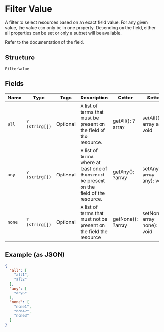 
# Filter Value

A filter to select resources based on an exact field value. For any given
value, the value can only be in one property. Depending on the field, either
all properties can be set or only a subset will be available.

Refer to the documentation of the field.

## Structure

`FilterValue`

## Fields

| Name | Type | Tags | Description | Getter | Setter |
|  --- | --- | --- | --- | --- | --- |
| `all` | `?(string[])` | Optional | A list of terms that must be present on the field of the resource. | getAll(): ?array | setAll(?array all): void |
| `any` | `?(string[])` | Optional | A list of terms where at least one of them must be present on the<br>field of the resource. | getAny(): ?array | setAny(?array any): void |
| `none` | `?(string[])` | Optional | A list of terms that must not be present on the field the resource | getNone(): ?array | setNone(?array none): void |

## Example (as JSON)

```json
{
  "all": [
    "all1",
    "all2"
  ],
  "any": [
    "any6"
  ],
  "none": [
    "none1",
    "none2",
    "none3"
  ]
}
```

